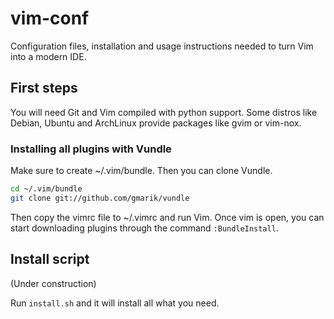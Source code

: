 vim-conf
========
Configuration files, installation and usage instructions needed to turn Vim
into a modern IDE.

First steps
-----------
You will need Git and Vim compiled with python support. Some distros like
Debian, Ubuntu and ArchLinux provide packages like gvim or vim-nox.

### Installing all plugins with Vundle
Make sure to create ~/.vim/bundle. Then you can clone Vundle.
```bash
cd ~/.vim/bundle
git clone git://github.com/gmarik/vundle
```

Then copy the vimrc file to ~/.vimrc and run Vim.
Once vim is open, you can start downloading plugins through the command
`:BundleInstall`.

Install script
--------------
(Under construction)

Run ``install.sh`` and it will install all what you need.
